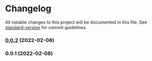 # Changelog

All notable changes to this project will be documented in this file. See [standard-version](https://github.com/conventional-changelog/standard-version) for commit guidelines.

### [0.0.2](https://github.com/yxjorhs/join-table-model/compare/v0.0.1...v0.0.2) (2022-02-08)

### 0.0.1 (2022-02-08)
